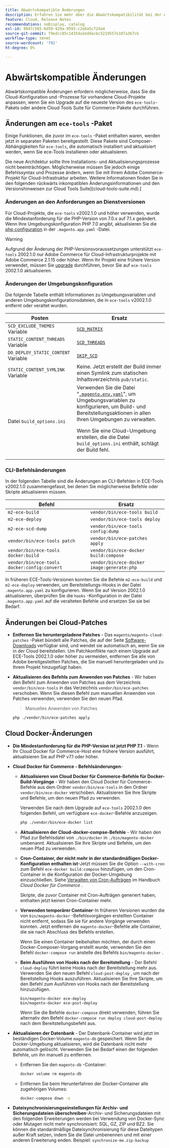 ```yaml
---
title: Abwärtskompatible Änderungen
description: Erfahren Sie mehr über die Abwärtskompatibilität bei der Aktualisierung vorhandener Cloud-Projekte.
feature: Cloud, Release Notes
recommendations: noDisplay, catalog
exl-id: 9847c565-6d59-429a-9593-c2eba5cf2da4
source-git-commit: f9edcc85c14354a2eddacbc5219557e107a367cb
workflow-type: tm+mt
source-wordcount: '791'
ht-degree: 0%

---
```


# Abwärtskompatible Änderungen

Abwärtskompatible Änderungen erfordern möglicherweise, dass Sie die Cloud-Konfiguration und -Prozesse für vorhandene Cloud-Projekte anpassen, wenn Sie ein Upgrade auf die neueste Version des `ece-tools`-Pakets oder andere Cloud Tools Suite für Commerce-Pakete durchführen.

## Änderungen am `ece-tools` -Paket

Einige Funktionen, die zuvor im `ece-tools` -Paket enthalten waren, werden jetzt in separaten Paketen bereitgestellt. Diese Pakete sind Composer-Abhängigkeiten für `ece-tools`, die automatisch installiert und aktualisiert werden, wenn Sie ece-Tools installieren oder aktualisieren.

Die neue Architektur sollte Ihre Installations- und Aktualisierungsprozesse nicht beeinträchtigen. Möglicherweise müssen Sie jedoch einige Befehlssyntax und Prozesse ändern, wenn Sie mit Ihrem Adobe Commerce-Projekt für Cloud-Infrastruktur arbeiten. Weitere Informationen finden Sie in den folgenden rückwärts inkompatiblen Änderungsinformationen und den Versionshinweisen zur Cloud Tools Suite](cloud-tools-suite.md).[

### Änderungen an den Anforderungen an Dienstversionen

Für Cloud-Projekte, die `ece-tools` v2002.1.0 und höher verwenden, wurde die Mindestanforderung für die PHP-Version von 7.0.x auf 7.1.x geändert. Wenn Ihre Umgebungskonfiguration PHP 7.0 angibt, aktualisieren Sie die [php configuration](../application/php-settings.md) in der `.magento.app.yaml` -Datei.

>[!WARNING]
>
>Aufgrund der Änderung der PHP-Versionsvoraussetzungen unterstützt `ece-tools` 2002.1.0 nur Adobe Commerce für Cloud-Infrastrukturprojekte mit Adobe Commerce 2.1.15 oder höher. Wenn Ihr Projekt eine frühere Version verwendet, müssen Sie [upgrade](../development/commerce-version.md) durchführen, bevor Sie auf `ece-tools` 2002.1.0 aktualisieren.

### Änderungen der Umgebungskonfiguration

Die folgende Tabelle enthält Informationen zu Umgebungsvariablen und anderen Umgebungskonfigurationsdateien, die in `ece-tools` v2002.1.0 entfernt oder veraltet wurden.

| Posten | Ersatz |
| -------- | ----------- |
| `SCD_EXCLUDE_THEMES` Variable | [`SCD_MATRIX`](../environment/variables-build.md#scd_matrix) |
| `STATIC_CONTENT_THREADS` Variable | [`SCD_THREADS`](../environment/variables-build.md#scd_threads) |
| `DO_DEPLOY_STATIC_CONTENT` Variable | [`SKIP_SCD`](../environment/variables-build.md#skip_scd) |
| `STATIC_CONTENT_SYMLINK` Variable | Keine. Jetzt erstellt der Build immer einen Symlink zum statischen Inhaltsverzeichnis `pub/static`. |
| Datei `build_options.ini` | Verwenden Sie die Datei &quot;[`.magento.env.yaml`](../application/configure-app-yaml.md)&quot;, um Umgebungsvariablen zu konfigurieren, um Build- und Bereitstellungsaktionen in allen Ihren Umgebungen zu verwalten.<p>Wenn Sie eine Cloud-Umgebung erstellen, die die Datei `build_options.ini` enthält, schlägt der Build fehl. |

### CLI-Befehlsänderungen

In der folgenden Tabelle sind die Änderungen an CLI-Befehlen in ECE-Tools v2002.1.0 zusammengefasst, bei denen Sie möglicherweise Befehle oder Skripte aktualisieren müssen.

| Befehl | Ersatz |
|-------- | ----------- |
| `m2-ece-build` | `vendor/bin/ece-tools build` |
| `m2-ece-deploy` | `vendor/bin/ece-tools deploy` |
| `m2-ece-scd-dump` | `vendor/bin/ece-tools config:dump` |
| `vendor/bin/ece-tools patch` | `vendor/bin/ece-patches apply` |
| `vendor/bin/ece-tools docker:build` | `vendor/bin/ece-docker build:compose` |
| `vendor/bin/ece-tools docker:config:convert` | `vendor/bin/ece-docker  image:generate:php` |

In früheren ECE-Tools-Versionen konnten Sie die Befehle `m2-ece-build` und `m2-ece-deploy` verwenden, um Bereitstellungs-Hooks in der Datei `.magento.app.yaml` zu konfigurieren. Wenn Sie auf Version 2002.1.0 aktualisieren, überprüfen Sie die `hooks` -Konfiguration in der Datei `.magento.app.yaml` auf die veralteten Befehle und ersetzen Sie sie bei Bedarf.

## Änderungen bei Cloud-Patches

- **Entfernen Sie heruntergeladene Patches** - Das `magento/magento-cloud-patches` -Paket bündelt alle Patches, die auf der Seite [Software-Downloads](https://experienceleague.adobe.com/docs/commerce-operations/installation-guide/prerequisites/commerce.html) verfügbar sind, und wendet sie automatisch an, wenn Sie sie in der Cloud bereitstellen. Um Patchkonflikte nach einem Upgrade auf ECE-Tools 2002.1.0 oder höher zu vermeiden, entfernen Sie alle von Adobe bereitgestellten Patches, die Sie manuell heruntergeladen und zu Ihrem Projekt hinzugefügt haben.

- **Aktualisieren des Befehls zum Anwenden von Patches** - Wir haben den Befehl zum Anwenden von Patches aus dem Verzeichnis `vendor/bin/ece-tools` in das Verzeichnis `vendor/bin/ece-patches` verschoben. Wenn Sie diesen Befehl zum manuellen Anwenden von Patches verwenden, verwenden Sie den neuen Pfad.

  > Manuelles Anwenden von Patches

  ```bash
  php ./vendor/bin/ece-patches apply
  ```

## Cloud Docker-Änderungen

- **Die Mindestanforderung für die PHP-Version ist jetzt PHP 7.1** - Wenn Ihr Cloud Docker für Commerce-Host eine frühere Version ausführt, aktualisieren Sie auf PHP v7.1 oder höher.

- **Cloud Docker für Commerce - Befehlsänderungen**-

   - **Aktualisieren von Cloud Docker für Commerce-Befehle für Docker-Build-Vorgänge** - Wir haben den Cloud Docker für Commerce-Befehle aus dem Ordner `vendor/bin/ece-tools` in den Ordner `vendor/bin/ece-docker` verschoben. Aktualisieren Sie Ihre Skripte und Befehle, um den neuen Pfad zu verwenden.

     Verwenden Sie nach dem Upgrade auf `ece-tools` 2002.1.0 den folgenden Befehl, um verfügbare `ece-docker`-Befehle anzuzeigen.

     ```bash
     php ./vendor/bin/ece-docker list
     ```

   - **Aktualisieren der Cloud-docker-compse-Befehle** - Wir haben den Pfad zur Befehlsdatei von `./bin/docker` in `./bin/magento-docker` umbenannt. Aktualisieren Sie Ihre Skripte und Befehle, um den neuen Pfad zu verwenden.

   - **Cron-Container, der nicht mehr in der standardmäßigen Docker-Konfiguration enthalten ist**-Jetzt müssen Sie die Option `--with-cron` zum Befehl `ece-docker build:compose` hinzufügen, um den Cron-Container in die Konfiguration der Docker-Umgebung einzuschließen. Siehe [Verwalten von Cron-Aufträgen](https://developer.adobe.com/commerce/cloud-tools/docker/configure/manage-cron-jobs/) im Handbuch _Cloud Docker für Commerce_ .

     Skripte, die zuvor Container mit Cron-Aufträgen generiert haben, enthalten jetzt keinen Cron-Container mehr.

   - **Verwenden temporärer Container**-In früheren Versionen wurden die von `bin/magento-docker` -Befehlsvorgängen erstellten Container nicht entfernt, sodass Sie sie für andere Vorgänge verwenden konnten. Jetzt entfernen die `magento-docker`-Befehle alle Container, die sie nach Abschluss des Befehls erstellen.

     Wenn Sie einen Container beibehalten möchten, der durch einen Docker-Composer-Vorgang erstellt wurde, verwenden Sie den Befehl `docker-compose run` anstelle des Befehls `bin/magento-docker` .

   - **Beim Ausführen von Hooks nach der Bereitstellung** - Der Befehl `cloud-deploy` führt keine Hooks nach der Bereitstellung mehr aus. Verwenden Sie den neuen Befehl `cloud-post-deploy` , um nach der Bereitstellung Hooks auszuführen. Aktualisieren Sie Ihre Skripte, um den Befehl zum Ausführen von Hooks nach der Bereitstellung hinzuzufügen.

     ```shell
     bin/magento-docker ece-deploy
     bin/magento-docker ece-post-deploy
     ```

     Wenn Sie die Befehle `docker-compose` direkt verwenden, führen Sie alternativ den Befehl `docker-compose run deploy cloud-post-deploy` nach dem Bereitstellungsbefehl aus.

- **Aktualisieren der Datenbank** - Der Datenbank-Container wird jetzt im beständigen Docker-Volume `magento-db` gespeichert. Wenn Sie die Docker-Umgebung aktualisieren, wird die Datenbank nicht mehr automatisch gelöscht. Verwenden Sie bei Bedarf einen der folgenden Befehle, um ihn manuell zu entfernen.

   - Entfernen Sie den `magento-db` -Container:

     ```bash
     docker volume rm magento-db
     ```

   - Entfernen Sie beim Herunterfahren der Docker-Container alle zugehörigen Volumes:

     ```bash
     docker-compose down -v
     ```

- **Dateisynchronisierungseinstellungen für Archiv- und Sicherungsdateien überschreiben**-Archiv- und Sicherungsdateien mit den folgenden Erweiterungen werden bei Verwendung von Docker-Sync oder Mutagen nicht mehr synchronisiert: SQL, GZ, ZIP und BZ2. Sie können die standardmäßige Dateisynchronisierung für diese Dateitypen außer Kraft setzen, indem Sie die Datei umbenennen und mit einer anderen Erweiterung enden. Beispiel: `synchronize-me.zip-backup`
